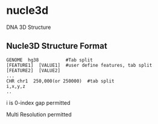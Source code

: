 # nucle3d
DNA 3D Structure

## Nucle3D Structure Format
```
GENOME  hg38          #Tab split
[FEATURE1]  [VALUE1]  #user define features, tab split
[FEATURE2]  [VALUE2]
...
CHR chr1  250,000(or 250000)  #tab split
i,x,y,z
..
```
i is 0-index
gap permitted

Multi Resolution permitted
